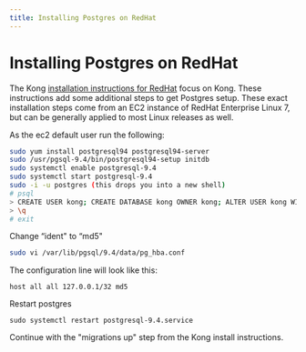 ```yaml
---
title: Installing Postgres on RedHat
---
```


# Installing Postgres on RedHat

The Kong [installation instructions for RedHat](https://getkong.org/install/redhat/) focus on Kong. These instructions add some additional steps to get Postgres setup. These exact installation steps come from an EC2 instance of RedHat Enterprise Linux 7, but can be generally applied to most Linux releases as well.

As the ec2 default user run the following:

```bash
sudo yum install postgresql94 postgresql94-server
sudo /usr/pgsql-9.4/bin/postgresql94-setup initdb
sudo systemctl enable postgresql-9.4
sudo systemctl start postgresql-9.4
sudo -i -u postgres (this drops you into a new shell)
# psql
> CREATE USER kong; CREATE DATABASE kong OWNER kong; ALTER USER kong WITH password 'kong';
> \q
# exit
```

Change “ident" to “md5"

```bash
sudo vi /var/lib/pgsql/9.4/data/pg_hba.conf
```

The configuration line will look like this:

```
host all all 127.0.0.1/32 md5
```

Restart postgres

```
sudo systemctl restart postgresql-9.4.service
```

Continue with the "migrations up" step from the Kong install instructions.
